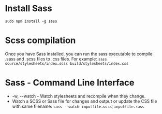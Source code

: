 
# Install Sass
`sudo npm install -g sass` 

# Scss compilation 

Once you have Sass installed, you can run the sass executable to compile .sass
and .scss files to .css files. For example:
`sass source/stylesheets/index.scss build/stylesheets/index.css` 

# Sass - Command Line Interface
* -w, --watch - Watch stylesheets and recompile when they change.
* Watch a SCSS or Sass file for changes and output or update the CSS file with same filename:
 `sass --watch inputfile.scss|inputfile.sass` 
